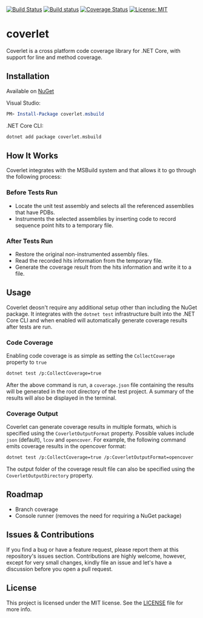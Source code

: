 [![Build Status](https://www.travis-ci.org/tonerdo/coverlet.svg?branch=master)](https://www.travis-ci.org/tonerdo/coverlet)
[![Build status](https://ci.appveyor.com/api/projects/status/6rdf00wufospr4r8?svg=true)](https://ci.appveyor.com/project/tonerdo/coverlet)
[![Coverage Status](https://coveralls.io/repos/github/tonerdo/coverlet/badge.svg?branch=master)](https://coveralls.io/github/tonerdo/coverlet?branch=master)
[![License: MIT](https://img.shields.io/badge/License-MIT-blue.svg)](LICENSE)
# coverlet

Coverlet is a cross platform code coverage library for .NET Core, with support for line and method coverage.

## Installation

Available on [NuGet](https://www.nuget.org/packages/coverlet.msbuild/)

Visual Studio:

```powershell
PM> Install-Package coverlet.msbuild
```

.NET Core CLI:

```bash
dotnet add package coverlet.msbuild
```

## How It Works

Coverlet integrates with the MSBuild system and that allows it to go through the following process:

### Before Tests Run

* Locate the unit test assembly and selects all the referenced assemblies that have PDBs.
* Instruments the selected assemblies by inserting code to record sequence point hits to a temporary file.

### After Tests Run

* Restore the original non-instrumented assembly files.
* Read the recorded hits information from the temporary file.
* Generate the coverage result from the hits information and write it to a file.

## Usage

Coverlet deosn't require any additional setup other than including the NuGet package. It integrates with the `dotnet test` infrastructure built into the .NET Core CLI and when enabled will automatically generate coverage results after tests are run.

### Code Coverage

Enabling code coverage is as simple as setting the `CollectCoverage` property to `true`

```bash
dotnet test /p:CollectCoverage=true
```

After the above command is run, a `coverage.json` file containing the results will be generated in the root directory of the test project. A summary of the results will also be displayed in the terminal.

### Coverage Output

Coverlet can generate coverage results in multiple formats, which is specified using the `CoverletOutputFormat` property. Possible values include `json` (default), `lcov` and `opencover`. For example, the following command emits coverage results in the opencover format:

```bash
dotnet test /p:CollectCoverage=true /p:CoverletOutputFormat=opencover
```

The output folder of the coverage result file can also be specified using the `CoverletOutputDirectory` property.

## Roadmap

* Branch coverage
* Console runner (removes the need for requiring a NuGet package)

## Issues & Contributions

If you find a bug or have a feature request, please report them at this repository's issues section. Contributions are highly welcome, however, except for very small changes, kindly file an issue and let's have a discussion before you open a pull request.

## License

This project is licensed under the MIT license. See the [LICENSE](LICENSE) file for more info.
